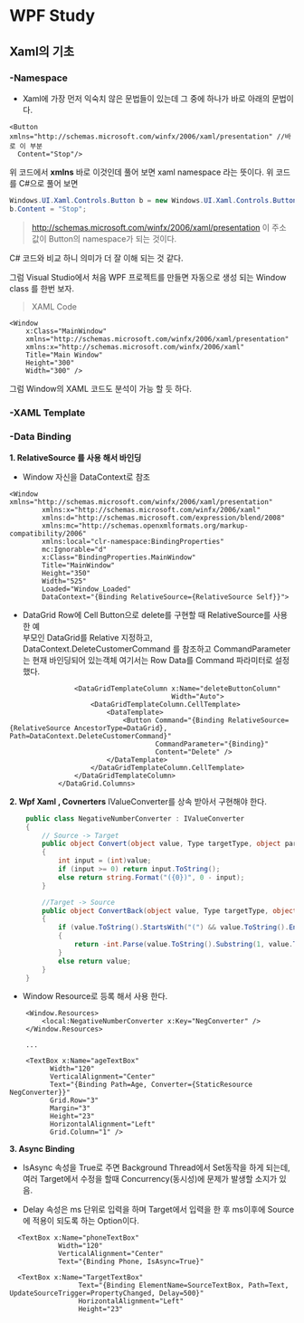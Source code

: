# WPF Study

## Xaml의 기초  

### -Namespace
- Xaml에 가장 먼저 익숙치 않은 문법들이 있는데 그 중에 하나가 바로 아래의 문법이다.

```xaml
<Button xmlns="http://schemas.microsoft.com/winfx/2006/xaml/presentation" //바로 이 부분
  Content="Stop"/>
```
위 코드에서 **xmlns** 바로 이것인데 풀어 보면 xaml namespace 라는 뜻이다. 위 코드를 C#으로 풀어 보면

```c#
Windows.UI.Xaml.Controls.Button b = new Windows.UI.Xaml.Controls.Button();
b.Content = "Stop";
```

> http://schemas.microsoft.com/winfx/2006/xaml/presentation 이 주소 값이 Button의 namespace가 되는 것이다.  

C# 코드와 비교 하니 의미가 더 잘 이해 되는 것 같다.

그럼 Visual Studio에서 처음 WPF 프로젝트를 만들면 자동으로 생성 되는 Window class 를 한번 보자.

>XAML Code
```XAML
<Window 
    x:Class="MainWindow"
    xmlns="http://schemas.microsoft.com/winfx/2006/xaml/presentation"
    xmlns:x="http://schemas.microsoft.com/winfx/2006/xaml"
    Title="Main Window" 
    Height="300" 
    Width="300" />
```
그럼 Window의 XAML 코드도 분석이 가능 할 듯 하다.

### -XAML Template

### -Data Binding
**1. RelativeSource 를 사용 해서 바인딩**
  - Window 자신을 DataContext로 참조
```XAML
<Window xmlns="http://schemas.microsoft.com/winfx/2006/xaml/presentation"
        xmlns:x="http://schemas.microsoft.com/winfx/2006/xaml"
        xmlns:d="http://schemas.microsoft.com/expression/blend/2008"
        xmlns:mc="http://schemas.openxmlformats.org/markup-compatibility/2006"
        xmlns:local="clr-namespace:BindingProperties"
        mc:Ignorable="d"
        x:Class="BindingProperties.MainWindow"
        Title="MainWindow"
        Height="350"
        Width="525"
        Loaded="Window_Loaded"
        DataContext="{Binding RelativeSource={RelativeSource Self}}">
```

  - DataGrid Row에 Cell Button으로 delete를 구현할 때 RelativeSource를 사용한 예  
    부모인 DataGrid를 Relative 지정하고, DataContext.DeleteCustomerCommand 를 참조하고 CommandParameter는 현재 바인딩되어 있는객체
    여기서는 Row Data를 Command 파라미터로 설정 했다.
    
  
```XAML
                <DataGridTemplateColumn x:Name="deleteButtonColumn"
                                        Width="Auto">
                    <DataGridTemplateColumn.CellTemplate>
                        <DataTemplate>
                            <Button Command="{Binding RelativeSource={RelativeSource AncestorType=DataGrid}, Path=DataContext.DeleteCustomerCommand}"
                                    CommandParameter="{Binding}"
                                    Content="Delete" />
                        </DataTemplate>
                    </DataGridTemplateColumn.CellTemplate>
                </DataGridTemplateColumn>
            </DataGrid.Columns>
```

**2. Wpf Xaml , Covnerters**
IValueConverter를 상속 받아서 구현해야 한다.

```cs
    public class NegativeNumberConverter : IValueConverter
    {
        // Source -> Target
        public object Convert(object value, Type targetType, object parameter, CultureInfo culture)
        {
            int input = (int)value;
            if (input >= 0) return input.ToString();
            else return string.Format("({0})", 0 - input);
        }

        //Target -> Source
        public object ConvertBack(object value, Type targetType, object parameter, CultureInfo culture)
        {
            if (value.ToString().StartsWith("(") && value.ToString().EndsWith(")"))
            {
                return -int.Parse(value.ToString().Substring(1, value.ToString().Length - 2));
            }
            else return value;
        }
    }
```
 
-  Window Resource로 등록 해서 사용 한다.
```xaml
    <Window.Resources>
        <local:NegativeNumberConverter x:Key="NegConverter" />
    </Window.Resources>

    ...

    <TextBox x:Name="ageTextBox"
          Width="120"
          VerticalAlignment="Center"
          Text="{Binding Path=Age, Converter={StaticResource NegConverter}}"
          Grid.Row="3"
          Margin="3"
          Height="23"
          HorizontalAlignment="Left"
          Grid.Column="1" />
```

**3. Async Binding**

- IsAsync 속성을 True로 주면 Background Thread에서 Set동작을 하게 되는데, 여러 Target에서 수정을 할때 Concurrency(동시성)에 문제가 발생할 소지가 있음.

- Delay 속성은 ms 단위로 입력을 하며 Target에서 입력을 한 후 ms이후에 Source에 적용이 되도록 하는 Option이다.

```xaml
  <TextBox x:Name="phoneTextBox"
            Width="120"
            VerticalAlignment="Center"
            Text="{Binding Phone, IsAsync=True}"
            
  <TextBox x:Name="TargetTextBox"
                 Text="{Binding ElementName=SourceTextBox, Path=Text, UpdateSourceTrigger=PropertyChanged, Delay=500}"
                 HorizontalAlignment="Left"
                 Height="23"

```










